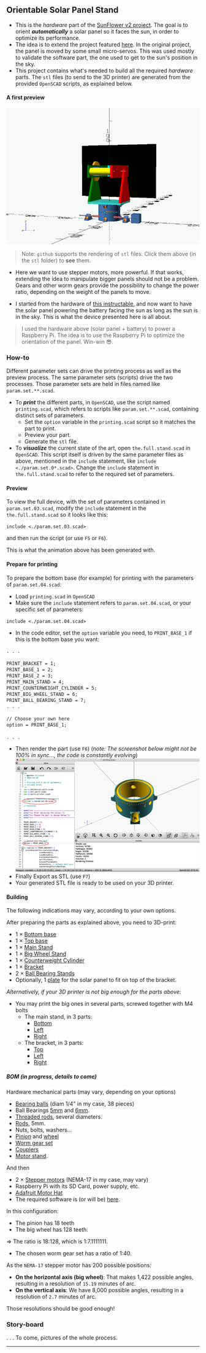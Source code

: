 ## Orientable Solar Panel Stand

- This is the _hardware_ part of the [SunFlower v2 project](https://github.com/OlivierLD/raspberry-coffee/tree/master/Project.Trunk/SunFlower.v2). The goal is to orient _**automatically**_ a solar panel so it faces the sun, in order to optimize its performance.
- The idea is to extend the project featured [here](https://github.com/OlivierLD/raspberry-coffee/tree/master/Project.Trunk/SunFlower). In the original project, the panel is moved by some small micro-servos. This was used mostly to validate the software part, the one used to get to the sun's position in the sky.
- This project contains what's needed to build all the required _hardware_ parts. The `stl` files (to send to the 3D printer) are generated from the provided `OpenSCAD` scripts, as explained below.

#### A first preview

![Animated](./images/sunflower.gif)

> Note: `github` supports the rendering of `stl` files. Click them above (in the `stl` folder) to **see** them.

- Here we want to use stepper motors, more powerful. If that works, extending the idea to manipulate bigger panels should not be a problem. Gears and other worm gears provide the possibility to change the power ratio, depending on the weight of the panels to move.

- I started from the hardware of [this instructable](https://www.instructables.com/id/Ammo-Can-Solar-Power-Supply/), and now want to have the solar panel powering the battery facing the sun as long as the sun is in the sky. This is what the device presented here is all about.
> I used the hardware above (solar panel + battery) to power a Raspberry Pi. The idea is to use the
> Raspberry Pi to optimize the orientation of the panel. Win-win 😎.

### How-to
Different parameter sets can drive the printing process as well as the preview process. The same parameter sets (scripts) drive the two processes. Those parameter sets are held in files named like `param.set.**.scad`.

- To **_print_** the different parts, in `OpenSCAD`, use the script named `printing.scad`, which refers to scripts like `param.set.**.scad`, containing distinct sets of parameters.
	- Set the `option` variable in the `printing.scad` script so it matches the part to print.
	- Preview your part.
	- Generate the `stl` file.
- To **_visualize_** the current state of the art, open `the.full.stand.scad` in `OpenSCAD`. This script itself is driven by the same parameter files as above, mentioned in the `include` statement, like `include <./param.set.0*.scad>`. Change the `include` statement in `the.full.stand.scad` to refer to the required set of parameters.

#### Preview
To view the full device, with the set of parameters contained in `param.set.03.scad`, modify the `include` statement in the `the.full.stand.scad` so it looks like this:
```
include <./param.set.03.scad>
```
and then run the script (or use `F5` or `F6`).

This is what the animation above has been generated with.

#### Prepare for printing
To prepare the bottom base (for example) for printing with the parameters of `param.set.04.scad`:
- Load `printing.scad` in `OpenSCAD`
- Make sure the `include` statement refers to `param.set.04.scad`, or your specific set of parameters:
```
include <./param.set.04.scad>
```
- In the code editor, set the `option` variable you need, to `PRINT_BASE_1` if this is the bottom base you want:
```
. . .

PRINT_BRACKET = 1;
PRINT_BASE_1 = 2;
PRINT_BASE_2 = 3;
PRINT_MAIN_STAND = 4;
PRINT_COUNTERWEIGHT_CYLINDER = 5;
PRINT_BIG_WHEEL_STAND = 6;
PRINT_BALL_BEARING_STAND = 7;
. . .

// Choose your own here
option = PRINT_BASE_1;

. . .
```
- Then render the part (use `F6`) (_note: The screenshot below might not be 100% in sync..., the code is constantly evolving_)
![Rendering](./images/rendering.png)
- Finally Export as STL (use `F7`)
- Your generated STL file is ready to be used on your 3D printer.

#### Building
The following indications may vary, according to your own options.

After preparing the parts as explained above, you need to 3D-print:
- 1 &times; [Bottom base](stl/base.one.stl)
- 1 &times; [Top base](stl/base.two.stl)
- 1 &times; [Main Stand](stl/main.stand.stl)
- 1 &times; [Big Wheel Stand](stl/big.wheel.stand.stl)
- 1 &times; [Counterweight Cylinder](stl/counter.weight.stl)
- 1 &times; [Bracket](stl/bracket.stl)
- 2 &times; [Ball Bearing Stands](stl/ball.bearing.stand.stl)
- Optionally, 1 [plate](stl/panel.plate.stl) for the solar panel to fit on top of the bracket.

_Alternatively, if your 3D printer is not big enough for the parts above_:
- You may print the big ones in several parts, screwed together with M4 bolts
  - The main stand, in 3 parts:
    - [Bottom](stl/main.stand.base.stl)
    - [Left](stl/main.stand.left.stl)
    - [Right](stl/main.stand.right.stl)
  - The bracket, in 3 parts:
    - [Top](stl/bracket.top.stl)    
    - [Left](stl/bracket.left.stl)    
    - [Right](stl/bracket.right.stl)    

##### _**BOM**_ (in progress, details to come)
Hardware mechanical parts (may vary, depending on your options)
- [Bearing balls](https://www.amazon.com/Piece-Assorted-Loose-Bicycle-Bearing/dp/B018B7D05K/ref=pd_rhf_se_p_img_9?_encoding=UTF8&psc=1&refRID=96QW6AH9VWVPRN8HJ1FY) (diam 1/4" in my case, 38 pieces)
- Ball Bearings [5mm](https://www.amazon.com/gp/product/B07DZDZNJM/ref=ppx_yo_dt_b_asin_title_o00_s03?ie=UTF8&psc=1) and [6mm](https://www.amazon.com/gp/product/B07DZKDKSF/ref=ppx_yo_dt_b_asin_title_o00_s03?ie=UTF8&psc=1).
- [Threaded rods](https://www.amazon.com/gp/product/B078HC51KK/ref=ppx_yo_dt_b_asin_title_o00_s02?ie=UTF8&psc=1), several diameters.
- [Rods](https://www.amazon.com/gp/product/B07KJ8DGF3/ref=ppx_yo_dt_b_asin_title_o00_s01?ie=UTF8&psc=1), 5mm.
- Nuts, bolts, washers...
- [Pinion](https://www.amazon.com/gp/product/B07RVJCQS5/ref=ppx_yo_dt_b_asin_title_o00_s03?ie=UTF8&psc=1) and [wheel](https://www.amazon.com/gp/product/B00KVN5BKU/ref=ppx_yo_dt_b_asin_image_o01_s00?ie=UTF8&psc=1)
- [Worm gear set](https://www.amazon.com/gp/product/B07G54YQL4/ref=ppx_yo_dt_b_asin_title_o00_s02?ie=UTF8&psc=1)
- [Couplers](https://www.amazon.com/gp/product/B07M5Q7HTV/ref=ppx_yo_dt_b_asin_image_o00_s05?ie=UTF8&psc=1)
- [Motor stand](https://www.amazon.com/gp/product/B06XPX7PPB/ref=ppx_od_dt_b_asin_title_s03?ie=UTF8&psc=1).

And then
- 2 &times; [Stepper motors](https://www.adafruit.com/product/324) (NEMA-17 in my case, may vary)
- Raspberry Pi with its SD Card, power supply, etc.
- [Adafruit Motor Hat](https://www.adafruit.com/product/2348)
- The required software is (or will be) [here](https://github.com/OlivierLD/raspberry-coffee/tree/master/Project.Trunk/SunFlower.v2).

In this configuration:
- The pinion has 18 teeth
- The big wheel has 128 teeth.

=> The ratio is 18:128, which is 1:7.1111111.

- The chosen worm gear set has a ratio of 1:40.

As the `NEMA-17` stepper motor has 200 possible positions:
- **On the horizontal axis (big wheel)**: That makes 1,422 possible angles, resulting in a resolution of `15.19` minutes of arc.
- **On the vertical axis**: We have 8,000 possible angles, resulting in a resolution of `2.7` minutes of arc.

Those resolutions should be good enough!

### Story-board
. . . To come, pictures of the whole process.

---
